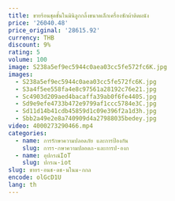 ```yaml
---
title: ขายร้อนชุดชั้นในมินิลูกกลิ้งขนาดเล็กเครื่องซักผ้าติดผนัง
price: '26040.48'
price_original: '28615.92'
currency: THB
discount: 9%
rating: 5
volume: 100
image: S238a5ef9ec5944c0aea03cc5fe572fc6K.jpg
images:
  - S238a5ef9ec5944c0aea03cc5fe572fc6K.jpg
  - S3a4f5ee558fa4e8c97561a28192c76e21.jpg
  - Sc4903d209aed4bacaffa39ab0f6fe440S.jpg
  - Sd9e9efe4733b472e9799af1ccc5784e3C.jpg
  - Sd11d14b41cdb45859d1c09e396f2a1d3h.jpg
  - Sbb2a49e2e8a740909d4a27988035bedey.jpg
video: 4000273290466.mp4
categories:
  - name: การรักษาความปลอดภัย และการป้องกัน
    slug: การร-กษาความปลอดภ-และการป-องก
  - name: อุปกรณ์IoT
    slug: ปกรณ-iot
slug: ขายร-อนช-ดช-นในม-กกล
encode: olGcD1U
lang: th
---
```

  
